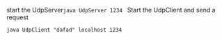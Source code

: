 start the UdpServer`java UdpServer 1234 `
Start the UdpClient and send a request

`java UdpClient "dafad" localhost 1234`
